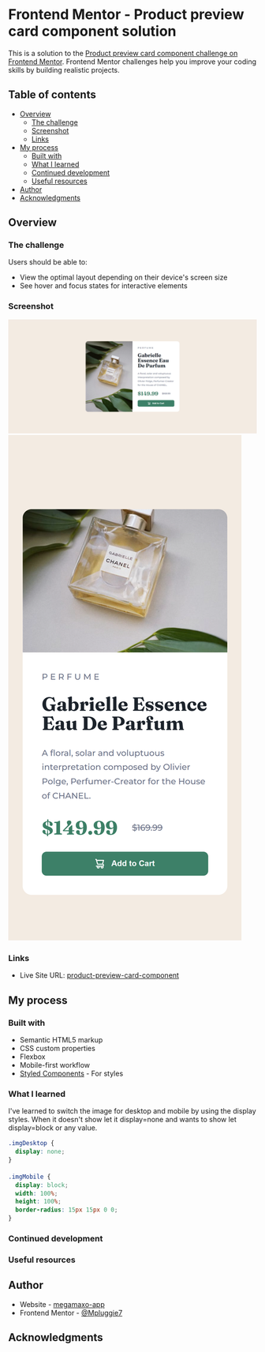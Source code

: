 # Frontend Mentor - Product preview card component solution

This is a solution to the [Product preview card component challenge on Frontend Mentor](https://www.frontendmentor.io/challenges/product-preview-card-component-GO7UmttRfa). Frontend Mentor challenges help you improve your coding skills by building realistic projects.

## Table of contents

- [Overview](#overview)
  - [The challenge](#the-challenge)
  - [Screenshot](#screenshot)
  - [Links](#links)
- [My process](#my-process)
  - [Built with](#built-with)
  - [What I learned](#what-i-learned)
  - [Continued development](#continued-development)
  - [Useful resources](#useful-resources)
- [Author](#author)
- [Acknowledgments](#acknowledgments)

## Overview

### The challenge

Users should be able to:

- View the optimal layout depending on their device's screen size
- See hover and focus states for interactive elements

### Screenshot

![Desktop](./screenshot/screenshot-desktop.png)
![Mobile](./screenshot/screenshot-mobile.png)

### Links

- Live Site URL: [product-preview-card-component](https://mpluggie7.github.io/femt-product-preview-card-component/)

## My process

### Built with

- Semantic HTML5 markup
- CSS custom properties
- Flexbox
- Mobile-first workflow
- [Styled Components](./style.css) - For styles

### What I learned

I've learned to switch the image for desktop and mobile by using the display styles. When it doesn't show let it display=none and wants to show let display=block or any value.

```css
.imgDesktop {
  display: none;
}

.imgMobile {
  display: block;
  width: 100%;
  height: 100%;
  border-radius: 15px 15px 0 0;
}
```

### Continued development

### Useful resources

## Author

- Website - [megamaxo-app](https://www.megamaxo-app.com)
- Frontend Mentor - [@Mpluggie7](https://www.frontendmentor.io/profile/Mpluggie7)

## Acknowledgments
